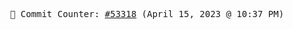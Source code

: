 <p align="center">
    <samp>
        📮 Commit Counter: <a href="https://github.com/Javascript-void0/Javascript-void0/commits/main">#53318</a> (April 15, 2023 @ 10:37 PM)
    </samp>
</p>